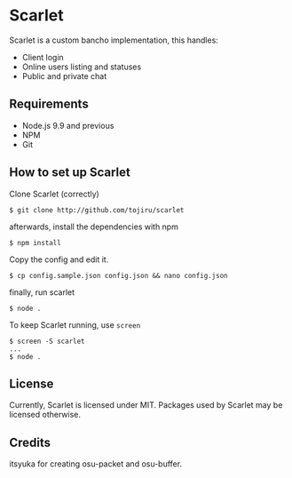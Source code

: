 # Scarlet
Scarlet is a custom bancho implementation, this handles:
- Client login
- Online users listing and statuses
- Public and private chat

## Requirements
- Node.js 9.9 and previous
- NPM
- Git

## How to set up Scarlet
Clone Scarlet (correctly)
```
$ git clone http://github.com/tojiru/scarlet
```
afterwards, install the dependencies with npm
```
$ npm install
```
Copy the config and edit it.
```
$ cp config.sample.json config.json && nano config.json
```
finally, run scarlet
```
$ node .
```
To keep Scarlet running, use `screen`
```
$ screen -S scarlet
...
$ node .
```

## License
Currently, Scarlet is licensed under MIT. Packages used by Scarlet may be licensed otherwise.

## Credits
itsyuka for creating osu-packet and osu-buffer.